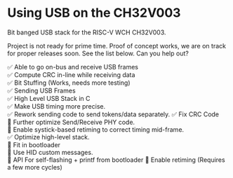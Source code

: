 # Using USB on the CH32V003

Bit banged USB stack for the RISC-V WCH CH32V003.

Project is not ready for prime time.  Proof of concept works, we are on track for proper releases soon.  See the list below.  Can you help out?

:white_check_mark: Able to go on-bus and receive USB frames  
:white_check_mark: Compute CRC in-line while receiving data  
:white_check_mark: Bit Stuffing (Works, needs more testing)  
:white_check_mark: Sending USB Frames  
:white_check_mark: High Level USB Stack in C  
:white_check_mark: Make USB timing more precise.  
:white_check_mark: Rework sending code to send tokens/data separately.
:white_check_mark: Fix CRC Code  
:white_square_button: Further optimize Send/Receive PHY code.  
:white_square_button: Enable systick-based retiming to correct timing mid-frame.  
:white_check_mark: Optimize high-level stack.  
:white_square_button: Fit in bootloader  
:white_square_button: Use HID custom messages.  
:white_square_button: API For self-flashing + printf from bootloader
:large_orange_diamond: Enable retiming (Requires a few more cycles)  

